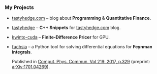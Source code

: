 ### My Projects

- [tastyhedge.com](https://tastyhedge.com) – blog about **Programming** & **Quantitative Finance**.

- [tastyhedge](https://github.com/gituliar/tastyhedge) – **C++ Snippets** for [tastyhedge.com](https://tatsyhedge.com) blog.

- [kwinto-cuda](https://github.com/gituliar/kwinto-cuda) – **Finite-Difference Pricer** for GPU.

- [fuchsia](https://github.com/gituliar/fuchsia) – a Python tool for solving differential equations for **Feynman integrals**.

  Published in
  [Comput. Phys. Commun. Vol 219, 2017, p.329](http://www.sciencedirect.com/science/article/pii/S0010465517301340)
  (preprint: [arXiv:1701.04269](http://arxiv.org/abs/arXiv:1701.04269)).

<!--
**gituliar/gituliar** is a ✨ _special_ ✨ repository because its `README.md` (this file) appears on your GitHub profile.

Here are some ideas to get you started:

- 🔭 I’m currently working on ...
- 🌱 I’m currently learning ...
- 👯 I’m looking to collaborate on ...
- 🤔 I’m looking for help with ...
- 💬 Ask me about ...
- 📫 How to reach me: ...
- 😄 Pronouns: ...
- ⚡ Fun fact: ...
-->
